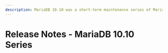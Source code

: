 ```yaml
---
description: MariaDB 10.10 was a short-term maintenance series of MariaDB maintained until November 2023
---
```


# Release Notes - MariaDB 10.10 Series

